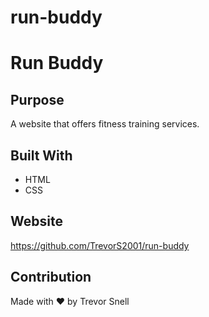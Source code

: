 # run-buddy
# Run Buddy

## Purpose
A website that offers fitness training services.

## Built With
* HTML
* CSS

## Website
https://github.com/TrevorS2001/run-buddy

## Contribution
Made with ❤️ by Trevor Snell
